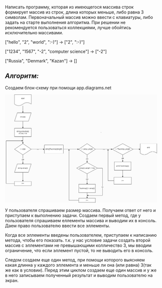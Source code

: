 Написать программу, которая из имеющегося массива строк формирует массив из строк,
 длина которых меньше, либо равна 3 символам. Первоначальный массив можно ввести с клавиатуры, 
 либо задать на старте выполнения алгоритма. При решении не рекомендуется пользоваться коллекциями,
 лучше обойтись исключительно массивами.

["hello", "2", "world", ":-)"] -> ["2", ":-)"]

["1234", "1567", "-2", "computer science"] -> ["-2"]

["Russia", "Denmark", "Kazan"] -> []


## *Алгоритм:*

Создаем блок-схему при помощи app.diagrams.net

![](images.png)

У пользователя спрашиваем размер массива. Получаем ответ от него и приступаем к выполнению задачи. 
Создаем первый метод, где у пользователя спрашиваем еллементы массива и выводим их в консоль. Даем право пользователю ввести все эллементы.

Когда все эллементы введены пользователем, приступаем к написанию метода, чтобы его показать. т.к. у нас условие задачи создать второй массив с эллементами не превышающими колличество 3, мы вводим ограничение, что если эллемент пустой, то не выводить его в консоль.

Следом создаем еще один метод, при помощи которого выясняем какая длинна у каждого эллемента и меньше ли она (или равна) 3(так же как в условии). Перед этим циклом создаем еще один массив и у же в него записываем полученный результат и выводим пользователю на экран.


